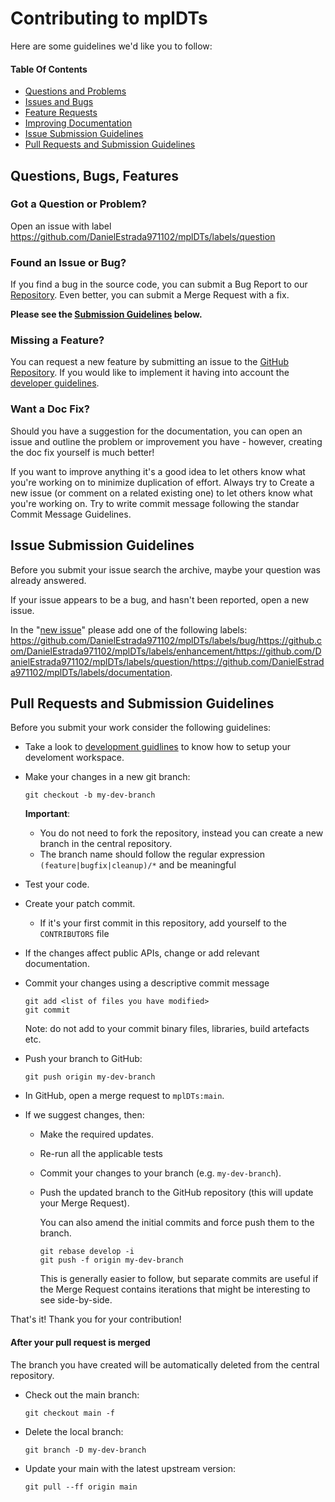 # Contributing to mplDTs

Here are some guidelines we'd like you to follow:

#### Table Of Contents

* [Questions and Problems](#question)
* [Issues and Bugs](#issue)
* [Feature Requests](#feature)
* [Improving Documentation](#docs)
* [Issue Submission Guidelines](#submit)
* [Pull Requests and Submission Guidelines](#submit-pr)

## <a name="requests"></a> Questions, Bugs, Features

### <a name="question"></a> Got a Question or Problem?

Open an issue with label https://github.com/DanielEstrada971102/mplDTs/labels/question

### <a name="issue"></a> Found an Issue or Bug?

If you find a bug in the source code, you can submit a Bug Report to our
[Repository][github-issues]. Even better, you can submit a Merge Request with a fix.

**Please see the [Submission Guidelines](#submit) below.**

### <a name="feature"></a> Missing a Feature?

You can request a new feature by submitting an issue to the [GitHub Repository][github-issues]. If you would like to implement it having into account the [developer guidelines][developers].

### <a name="docs"></a> Want a Doc Fix?

Should you have a suggestion for the documentation, you can open an issue and outline the problem
or improvement you have - however, creating the doc fix yourself is much better!

If you want to improve anything it's a good idea to let others know what you're working on to
minimize duplication of effort. Always try to Create a new issue (or comment on a related existing one) to let
others know what you're working on. Try to write commit message following the standar Commit Message Guidelines.

## <a name="submit"></a> Issue Submission Guidelines
Before you submit your issue search the archive, maybe your question was already answered.

If your issue appears to be a bug, and hasn't been reported, open a new issue.

In the "[new issue][github-new-issue]" please add one of the following labels:
https://github.com/DanielEstrada971102/mplDTs/labels/bug/https://github.com/DanielEstrada971102/mplDTs/labels/enhancement/https://github.com/DanielEstrada971102/mplDTs/labels/question/https://github.com/DanielEstrada971102/mplDTs/labels/documentation.

## <a name="submit-pr"></a> Pull Requests and Submission Guidelines
Before you submit your work consider the following guidelines:

* Take a look to [development guidlines][developers] to know how to setup your develoment workspace.
* Make your changes in a new git branch:

    ```shell
    git checkout -b my-dev-branch
    ```
    **Important**:
    - You do not need to fork the repository, instead you can create a new branch in the central repository.
    - The branch name should follow the regular expression `(feature|bugfix|cleanup)/*`
    and be meaningful
* Test your code.
* Create your patch commit.
    - If it's your first commit in this repository, add yourself to the `CONTRIBUTORS` file

* If the changes affect public APIs, change or add relevant documentation.

* Commit your changes using a descriptive commit message
    ```shell
    git add <list of files you have modified>
    git commit 
    ```
  Note: do not add to your commit binary files, libraries, build artefacts etc.

* Push your branch to GitHub:

    ```shell
    git push origin my-dev-branch
    ```
* In GitHub, open a merge request to `mplDTs:main`. 

* If we suggest changes, then:

  * Make the required updates.
  * Re-run all the applicable tests
  * Commit your changes to your branch (e.g. `my-dev-branch`).
  * Push the updated branch to the GitHub repository (this will update your Merge Request).

    You can also amend the initial commits and force push them to the branch.

    ```shell
    git rebase develop -i
    git push -f origin my-dev-branch
    ```

    This is generally easier to follow, but separate commits are useful if the Merge Request contains
    iterations that might be interesting to see side-by-side.

That's it! Thank you for your contribution!

#### After your pull request is merged

The branch you have created will be automatically deleted from the central repository.

* Check out the main branch:

    ```shell
    git checkout main -f
    ```

* Delete the local branch:

    ```shell
    git branch -D my-dev-branch
    ```

* Update your main with the latest upstream version:

    ```shell
    git pull --ff origin main
    ```

[github]: https://github.com/DanielEstrada971102/mplDTs
[github-issues]: https://github.com/DanielEstrada971102/mplDTs/issues
[github-new-issue]:https://github.com/DanielEstrada971102/mplDTs/issues/new
[developers]:DEVELOPERS.md
